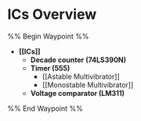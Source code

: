 # ICs Overview
%% Begin Waypoint %%
- **[[ICs]]**
	- **Decade counter (74LS390N)**
	- **Timer (555)**
		- [[Astable Multivibrator]]
		- [[Monostable Multivibrator]]
	- **Voltage comparator (LM311)**

%% End Waypoint %%
